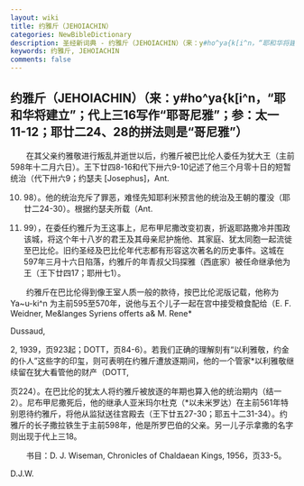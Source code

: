 ```yaml
---
layout: wiki
title: 约雅斤（JEHOIACHIN）
categories: NewBibleDictionary
description: 圣经新词典 - 约雅斤（JEHOIACHIN）（来：y#ho^ya{k[i^n，“耶和华将建立”；代上三16写作“耶哥尼雅”；参：太一11-12；耶廿二24、28的拼法则是“哥尼雅”）
keywords: 约雅斤, JEHOIACHIN
comments: false
---
```


## 约雅斤（JEHOIACHIN）（来：y#ho^ya{k[i^n，“耶和华将建立”；代上三16写作“耶哥尼雅”；参：太一11-12；耶廿二24、28的拼法则是“哥尼雅”）

　　在其父亲约雅敬进行叛乱并逝世以后，约雅斤被巴比伦人委任为犹大王（主前598年十二月六日）。王下廿四8-16和代下卅六9-10记述了他三个月零十日的短暂统治（代下卅六9；约瑟夫 [Josephus]，Ant.

10. 98）。他的统治充斥了罪恶，难怪先知耶利米预言他的统治及王朝的覆没（耶廿二24-30）。根据约瑟夫所载（Ant.

10. 99），在委任约雅斤为王这事上，尼布甲尼撒改变初衷，折返耶路撒冷并围政该城，将这个年十八岁的君王及其母亲尼护施他、其家庭、犹太同胞一起流徙至巴比伦。旧约圣经及巴比伦年代志都有形容这次著名的历史事件。这城在597年三月十六日陷落，约雅斤的年青叔父玛探雅（西底家）被任命继承他为王（王下廿四17；耶卅七1）。

　　约雅斤在巴比伦得到像王室人质一般的款待，按巴比伦泥版记载，他称为 Ya~u-ki^n 为主前595至570年，说他与五个儿子一起在宫中接受粮食配给（E. F. Weidner, Me&langes Syriens offerts a& M. Rene*

Dussaud,

2, 1939，页923起；DOTT，页84-6）。若我们正确的理解刻有“以利雅敬，约金的仆人”这些字的印玺，则可表明在约雅斤遭放逐期间，他的一个管家*以利雅敬继续留在犹大看管他的财产（DOTT,

页224）。在巴比伦的犹太人将约雅斤被放逐的年期也算入他的统治期内（结一2）。尼布甲尼撒死后，他的继承人亚米玛尔杜克（*以未米罗达）在主前561年特别恩待约雅斤，将他从监狱送往宫殿去（王下廿五27-30；耶五十二31-34）。约雅斤的长子撒拉铁生于主前598年，他是所罗巴伯的父亲。另一儿子示拿撒的名字则出现于代上三18。

　　书目：D. J. Wiseman, Chronicles of Chaldaean Kings, 1956，页33-5。

D.J.W.








